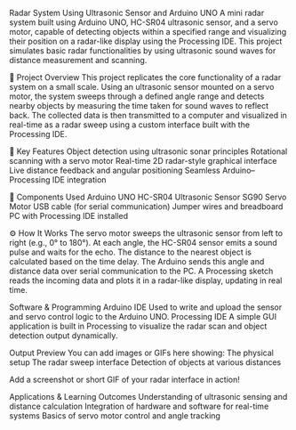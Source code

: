 Radar System Using Ultrasonic Sensor and Arduino UNO
A mini radar system built using Arduino UNO, HC-SR04 ultrasonic sensor, and a servo motor, capable of detecting objects within a specified range and visualizing their position on a radar-like display using the Processing IDE. This project simulates basic radar functionalities by using ultrasonic sound waves for distance measurement and scanning.

📌 Project Overview
This project replicates the core functionality of a radar system on a small scale. Using an ultrasonic sensor mounted on a servo motor, the system sweeps through a defined angle range and detects nearby objects by measuring the time taken for sound waves to reflect back. The collected data is then transmitted to a computer and visualized in real-time as a radar sweep using a custom interface built with the Processing IDE.

🎯 Key Features
Object detection using ultrasonic sonar principles
Rotational scanning with a servo motor
Real-time 2D radar-style graphical interface
Live distance feedback and angular positioning
Seamless Arduino–Processing IDE integration

🔧 Components Used
Arduino UNO
HC-SR04 Ultrasonic Sensor
SG90 Servo Motor
USB cable (for serial communication)
Jumper wires and breadboard
PC with Processing IDE installed

⚙️ How It Works
The servo motor sweeps the ultrasonic sensor from left to right (e.g., 0° to 180°).
At each angle, the HC-SR04 sensor emits a sound pulse and waits for the echo.
The distance to the nearest object is calculated based on the time delay.
The Arduino sends this angle and distance data over serial communication to the PC.
A Processing sketch reads the incoming data and plots it in a radar-like display, updating in real time.

 Software & Programming
Arduino IDE
Used to write and upload the sensor and servo control logic to the Arduino UNO.
Processing IDE
A simple GUI application is built in Processing to visualize the radar scan and object detection output dynamically.


Output Preview
You can add images or GIFs here showing:
The physical setup
The radar sweep interface
Detection of objects at various distances


Add a screenshot or short GIF of your radar interface in action!

 Applications & Learning Outcomes
Understanding of ultrasonic sensing and distance calculation
Integration of hardware and software for real-time systems
Basics of servo motor control and angle tracking

